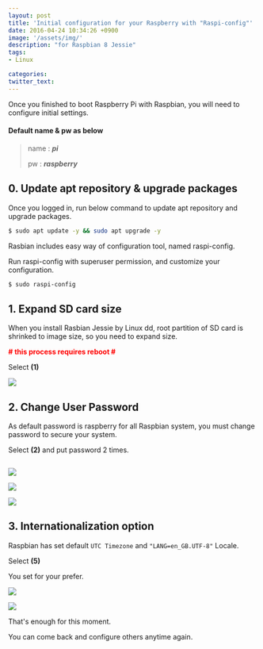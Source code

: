 ```yaml
---
layout: post
title: 'Initial configuration for your Raspberry with "Raspi-config"'
date: 2016-04-24 10:34:26 +0900
image: '/assets/img/'
description: "for Raspbian 8 Jessie"
tags:
- Linux

categories:
twitter_text:
---
```


Once you finished to boot Raspberry Pi with Raspbian, you will need to configure initial settings.

#### Default name & pw as below

> name : _**pi**_
>
> pw : _**raspberry**_

## 0. Update apt repository & upgrade packages

Once you logged in, run below command to update apt repository and upgrade packages.

```bash
$ sudo apt update -y && sudo apt upgrade -y
```

Rasbian includes easy way of configuration tool, named raspi-config.

Run raspi-config with superuser permission, and customize your configuration.

```bash
$ sudo raspi-config
```

## 1. Expand SD card size

When you install Rasbian Jessie by Linux dd, root partition of SD card is shrinked to image size, so you need to expand size.

<strong><span style="color: red;"># this process requires reboot #</span></strong>

Select **(1)**

<a href="https://minibrary.com/blogimg/img20160306-009.png" data-lightbox="5"><img src="https://minibrary.com/blogimg/img20160306-009.png"></a>

## 2. Change User Password

As default password is raspberry for all Raspbian system, you must change password to secure your system.

Select **(2)** and put password 2 times.

<a href="https://minibrary.com/blogimg/img20160306-010.png" data-lightbox="5"><img src="https://minibrary.com/blogimg/img20160306-010.png" alt="" /></a>

<a href="https://minibrary.com/blogimg/img20160306-011.png" data-lightbox="5"><img src="https://minibrary.com/blogimg/img20160306-011.png"></a>

<a href="https://minibrary.com/blogimg/img20160306-012.png" data-lightbox="5"><img src="https://minibrary.com/blogimg/img20160306-012.png"></a>

<a href="https://minibrary.com/blogimg/img20160306-013.png" data-lightbox="5"><img src="https://minibrary.com/blogimg/img20160306-013.png"></a>

## 3. Internationalization option

Raspbian has set default `UTC Timezone` and ``"LANG=en_GB.UTF-8"`` Locale.

Select **(5)**

You set for your prefer.

<a href="https://minibrary.com/blogimg/img20160306-014.png" data-lightbox="5"><img src="https://minibrary.com/blogimg/img20160306-014.png"></a>

<a href="https://minibrary.com/blogimg/img20160306-015.png" data-lightbox="5"><img src="https://minibrary.com/blogimg/img20160306-015.png"></a>

That's enough for this moment.

You can come back and configure others anytime again.
